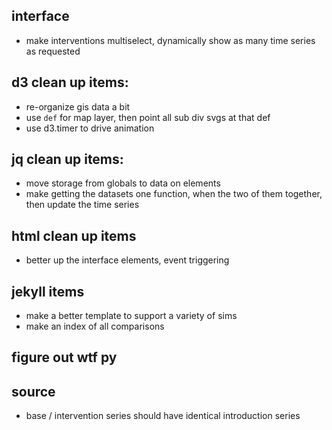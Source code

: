 ## interface

 - make interventions multiselect, dynamically show as many time series as requested

## d3 clean up items:

 - re-organize gis data a bit
 - use `def` for map layer, then point all sub div svgs at that def
 - use d3.timer to drive animation

## jq clean up items:

 - move storage from globals to data on elements
 - make getting the datasets one function, when the two of them together, then update the time series

## html clean up items

 - better up the interface elements, event triggering

## jekyll items

 - make a better template to support a variety of sims
 - make an index of all comparisons

## figure out wtf py

## source

 - base / intervention series should have identical introduction series
